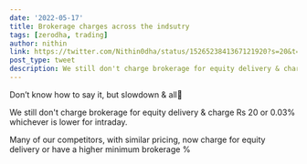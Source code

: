 ```yaml
---
date: '2022-05-17'
title: Brokerage charges across the indsutry
tags: [zerodha, trading]
author: nithin
link: https://twitter.com/Nithin0dha/status/1526523841367121920?s=20&t=liDcWQ2OvEDaWI_2uXHyNw
post_type: tweet
description: We still don't charge brokerage for equity delivery & charge Rs 20 or 0.03% whichever is lower for intraday...
---
```


Don’t know how to say it, but slowdown & all😬

We still don't charge brokerage for equity delivery & charge Rs 20 or 0.03% whichever is lower for intraday.

Many of our competitors, with similar pricing, now charge for equity delivery or have a higher minimum brokerage %
